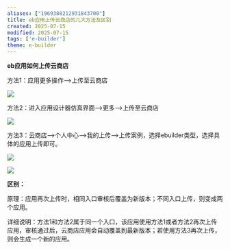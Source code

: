 ```yaml
---
aliases: ["1969388212931843700"]
title: eb应用上传云商店的几大方法及区别
created: 2025-07-15
modified: 2025-07-15
tags: ['e-builder']
theme: e-builder
---
```


**eb应用如何上传云商店**

方法1：应用更多操作-->上传至云商店

![](e24a11230ae55806f10a3a3758a48af7.jpg)

方法2：进入应用设计器仿真界面-->更多-->上传至云商店

![](afb6f7af8dea8151988b1042a4e57159.jpg)

方法3：云商店-->个人中心-->我的上传-->上传案例，选择ebuilder类型，选择具体的应用上传即可。

![](f9540d3c7057bcaa6345eaab6bc40694.jpg)

![](e25098618dbe53f13f736493358d5483.jpg)

**区别：**

原理：应用再次上传时，相同入口审核后覆盖为新版本；不同入口上传，则变成两个应用。

详细说明：方法1和方法2属于同一个入口，该应用使用方法1或者方法2再次上传应用，审核通过后，云商店应用会自动覆盖到最新版本；若使用方法3再次上传，则会生成一个新的应用。